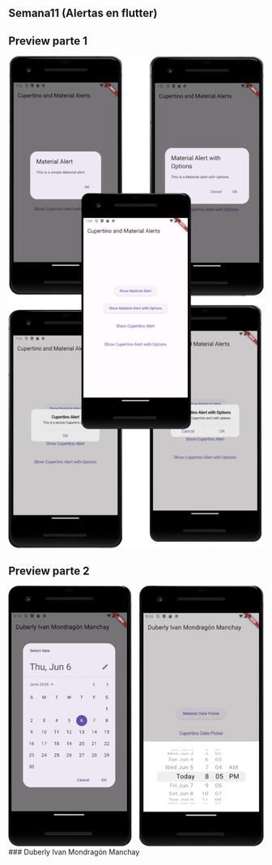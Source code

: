 ## Semana11 (Alertas en flutter)

## Preview parte 1
<img src="public/preview.png"/>

## Preview parte 2
<img src="public/preview2.png"/>
### Duberly Ivan Mondragón Manchay
